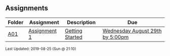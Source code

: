 ## Assignments
| Folder | Assignment | Description | Due|
 | ------------|------------|------------|------------|
 | [A01](https://github.com/rugbyprof/5303-Adv-Database/tree/master/Assignments/A01) | [ Assignment 1 ](https://github.com/rugbyprof/5303-Adv-Database/tree/master/Assignments/A01) | [ Getting Started](https://github.com/rugbyprof/5303-Adv-Database/tree/master/Assignments/A01) | [Wednesday August 29th by 5:00pm](https://github.com/rugbyprof/5303-Adv-Database/tree/master/Assignments/A01) |

<sup>Last Updated: 2019-08-25 (Sun @ 21:10)</sup>